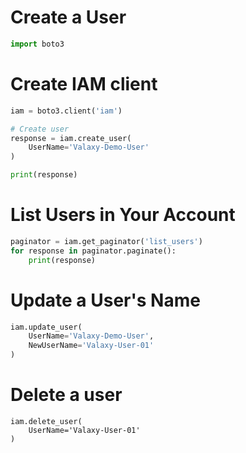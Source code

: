 # Create a User
```py
import boto3
```

# Create IAM client
```py
iam = boto3.client('iam')

# Create user
response = iam.create_user(
    UserName='Valaxy-Demo-User'
)

print(response)
```

# List Users in Your Account
```py
paginator = iam.get_paginator('list_users')
for response in paginator.paginate():
    print(response)
```

# Update a User's Name
```py
iam.update_user(
    UserName='Valaxy-Demo-User',
    NewUserName='Valaxy-User-01'
)
```

# Delete a user
```
iam.delete_user(
    UserName='Valaxy-User-01'
)
```
